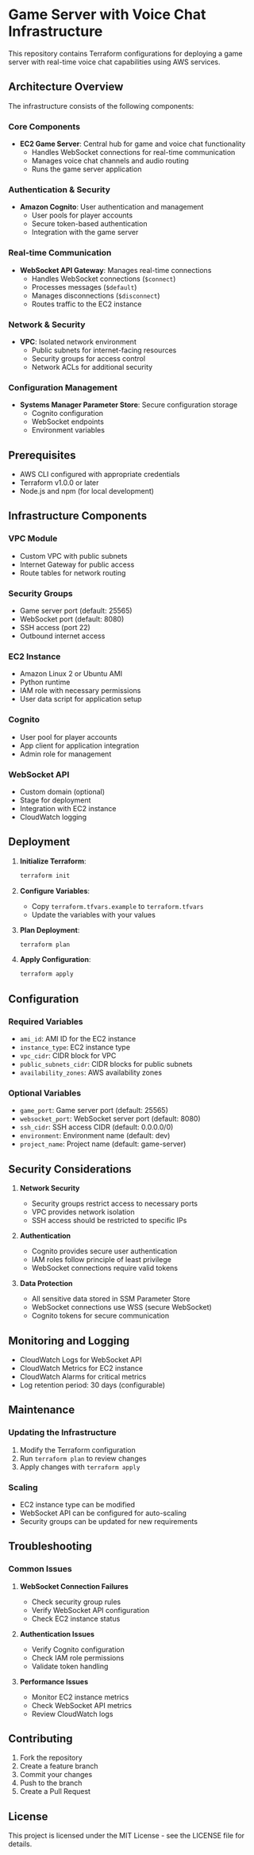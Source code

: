 # Game Server with Voice Chat Infrastructure

This repository contains Terraform configurations for deploying a game server with real-time voice chat capabilities using AWS services.

## Architecture Overview

The infrastructure consists of the following components:

### Core Components
- **EC2 Game Server**: Central hub for game and voice chat functionality
  - Handles WebSocket connections for real-time communication
  - Manages voice chat channels and audio routing
  - Runs the game server application

### Authentication & Security
- **Amazon Cognito**: User authentication and management
  - User pools for player accounts
  - Secure token-based authentication
  - Integration with the game server

### Real-time Communication
- **WebSocket API Gateway**: Manages real-time connections
  - Handles WebSocket connections (`$connect`)
  - Processes messages (`$default`)
  - Manages disconnections (`$disconnect`)
  - Routes traffic to the EC2 instance

### Network & Security
- **VPC**: Isolated network environment
  - Public subnets for internet-facing resources
  - Security groups for access control
  - Network ACLs for additional security

### Configuration Management
- **Systems Manager Parameter Store**: Secure configuration storage
  - Cognito configuration
  - WebSocket endpoints
  - Environment variables

## Prerequisites

- AWS CLI configured with appropriate credentials
- Terraform v1.0.0 or later
- Node.js and npm (for local development)

## Infrastructure Components

### VPC Module
- Custom VPC with public subnets
- Internet Gateway for public access
- Route tables for network routing

### Security Groups
- Game server port (default: 25565)
- WebSocket port (default: 8080)
- SSH access (port 22)
- Outbound internet access

### EC2 Instance
- Amazon Linux 2 or Ubuntu AMI
- Python runtime
- IAM role with necessary permissions
- User data script for application setup

### Cognito
- User pool for player accounts
- App client for application integration
- Admin role for management

### WebSocket API
- Custom domain (optional)
- Stage for deployment
- Integration with EC2 instance
- CloudWatch logging

## Deployment

1. **Initialize Terraform**:
   ```bash
   terraform init
   ```

2. **Configure Variables**:
   - Copy `terraform.tfvars.example` to `terraform.tfvars`
   - Update the variables with your values

3. **Plan Deployment**:
   ```bash
   terraform plan
   ```

4. **Apply Configuration**:
   ```bash
   terraform apply
   ```

## Configuration

### Required Variables
- `ami_id`: AMI ID for the EC2 instance
- `instance_type`: EC2 instance type
- `vpc_cidr`: CIDR block for VPC
- `public_subnets_cidr`: CIDR blocks for public subnets
- `availability_zones`: AWS availability zones

### Optional Variables
- `game_port`: Game server port (default: 25565)
- `websocket_port`: WebSocket server port (default: 8080)
- `ssh_cidr`: SSH access CIDR (default: 0.0.0.0/0)
- `environment`: Environment name (default: dev)
- `project_name`: Project name (default: game-server)

## Security Considerations

1. **Network Security**
   - Security groups restrict access to necessary ports
   - VPC provides network isolation
   - SSH access should be restricted to specific IPs

2. **Authentication**
   - Cognito provides secure user authentication
   - IAM roles follow principle of least privilege
   - WebSocket connections require valid tokens

3. **Data Protection**
   - All sensitive data stored in SSM Parameter Store
   - WebSocket connections use WSS (secure WebSocket)
   - Cognito tokens for secure communication

## Monitoring and Logging

- CloudWatch Logs for WebSocket API
- CloudWatch Metrics for EC2 instance
- CloudWatch Alarms for critical metrics
- Log retention period: 30 days (configurable)

## Maintenance

### Updating the Infrastructure
1. Modify the Terraform configuration
2. Run `terraform plan` to review changes
3. Apply changes with `terraform apply`

### Scaling
- EC2 instance type can be modified
- WebSocket API can be configured for auto-scaling
- Security groups can be updated for new requirements

## Troubleshooting

### Common Issues
1. **WebSocket Connection Failures**
   - Check security group rules
   - Verify WebSocket API configuration
   - Check EC2 instance status

2. **Authentication Issues**
   - Verify Cognito configuration
   - Check IAM role permissions
   - Validate token handling

3. **Performance Issues**
   - Monitor EC2 instance metrics
   - Check WebSocket API metrics
   - Review CloudWatch logs

## Contributing

1. Fork the repository
2. Create a feature branch
3. Commit your changes
4. Push to the branch
5. Create a Pull Request

## License

This project is licensed under the MIT License - see the LICENSE file for details.
